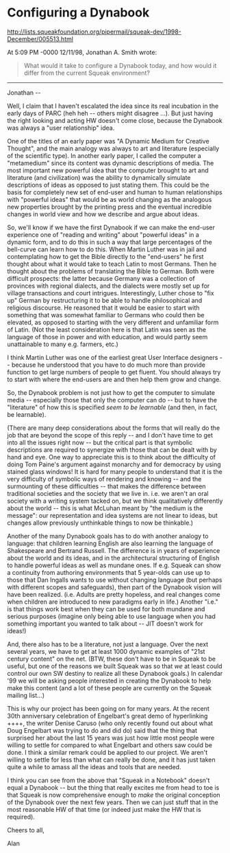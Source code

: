 # Configuring a Dynabook #

http://lists.squeakfoundation.org/pipermail/squeak-dev/1998-December/005513.html


At 5:09 PM -0000 12/11/98, Jonathan A. Smith wrote:
>What would it take to configure a Dynabook today, and how would it differ
>from the current Squeak environment?
>
----------
Jonathan --

Well, I claim that I haven't escalated the idea since its real incubation
in the early days of PARC (heh heh -- others might disagree ...). But just
having the right looking and acting HW doesn't come close, because the
Dynabook was always a "user relationship" idea.

One of the titles of an early paper was "A Dynamic Medium for Creative
Thought", and the main analogy was always to art and literature (especially
of the scientific type). In another early paper, I called the computer a
"metamedium" since its content was dynamic descriptions of media. The most
important new powerful idea that the computer brought to art and literature
(and civilization) was the ability to dynamically simulate descriptions of
ideas as opposed to just stating them. This could be the basis for
completely new set of end-user and human to human relationships with
"powerful ideas" that would be as world changing as the analogous new
properties brought by the printing press and the eventual incredible
changes in world view and how we describe and argue about ideas.

So, we'll know if we have the first Dynabook if we can make the end-user
experience one of "reading and writing" about "powerful ideas" in a dynamic
form, and to do this in such a way that large percentages of the bell-curve
can learn how to do this. When Martin Luther was in jail and contemplating
how to get the Bible directly to the "end-users" he first thought about
what it would take to teach Latin to most Germans. Then he thought about
the problems of translating the Bible to German. Both were difficult
prospects: the latter because Germany was a collection of provinces with
regional dialects, and the dialects were mostly set up for village
transactions and court intrigues. Interestingly, Luther chose to "fix up"
German by restructuring it to be able to handle philosophical and religious
discourse. He reasoned that it would be easier to start with something that
was somewhat familiar to Germans who could then be elevated, as opposed to
starting with the very different and unfamiliar form of Latin. (Not the
least consideration here is that Latin was seen as the language of those in
power and with education, and would partly seem unattainable to many e.g.
farmers, etc.)

I think Martin Luther was one of the earliest great User Interface
designers -- because he understood that you have to do much more than
provide function to get large numbers of people to get fluent. You should
always try to start with where the end-users are and then help them grow
and change.

So, the Dynabook problem is not just how to get the computer to simulate
media -- especially those that only the computer can do -- but to have the
"literature" of how this is specified *seem to be learnable* (and then, in
fact, be learnable).

(There are many deep considerations about the forms that will really do the
job that are beyond the scope of this reply -- and I don't have time to get
into all the issues right now -- but the critical part is that symbolic
descriptions are required to synergize with those that can be dealt with by
hand and eye. One way to appreciate this is to think about the difficulty
of doing Tom Paine's argument against monarchy and for democracy by using
stained glass windows! It is hard for many people to understand that it is
the very difficulty of symbolic ways of rendering and knowing -- and the
surmounting of these difficulties -- that makes the difference between
traditional societies and the society that we live in. i.e. we aren't an
oral society with a writing system tacked on, but we think qualitatively
differently about the world -- this is what McLuhan meant by "the medium is
the message": our representation and idea systems are not linear to ideas,
but changes allow previously unthinkable things to now be thinkable.)

Another of the many Dynabook goals has to do with another analogy to
language: that children learning English are also learning the language of
Shakespeare and Bertrand Russell. The difference is in years of experience
about the world and its ideas, and in the architectural structuring of
English to handle powerful ideas as well as mundane ones. If e.g. Squeak
can show a continuity from authoring environments that 5 year-olds can use
up to those that Dan Ingalls wants to use without changing language (but
perhaps with different scopes and safeguards), then part of the Dynabook
vision will have been realized. (i.e. Adults are pretty hopeless, and real
changes come when children are introduced to new paradigms early in life.)
Another "i.e." is that things work best when they can be used for both
mundane and serious purposes (imagine only being able to use language when
you had something important you wanted to talk about -- JIT doesn't work
for ideas!)

And, there also has to be a literature, not just a language. Over the next
several years, we have to get at least 1000 dynamic examples of "21st
century content" on the net. (BTW, these don't have to be in Squeak to be
useful, but one of the reasons we built Squeak was so that *we* at least
could control our own SW destiny to realize all these Dynabook goals.) In
calendar '99 we will be asking people interested in creating the Dynabook
to help make this content (and a lot of these people are currently on the
Squeak mailing list...)

This is why our project has been going on for many years. At the recent
30th anniversary celebration of Engelbart's great demo of hyperlinking
++++, the writer Denise Caruso (who only recently found out about what Doug
Engelbart was trying to do and did do) said that the thing that surprised
her about the last 15 years was just how little most people were willing to
settle for compared to what Engelbart and others saw could be done. I think
a similar remark could be applied to our project. We aren't willing to
settle for less than what can really be done, and it has just taken quite a
while to amass all the ideas and tools that are needed.

I think you can see from the above that "Squeak in a Notebook" doesn't
equal a Dynabook -- but the thing that really excites me from head to toe
is that Squeak is now comprehensive enough to *make* the original
conception of the Dynabook over the next few years. Then we can just stuff
that in the most reasonable HW of that time (or indeed just make the HW
that is required).

Cheers to all,

Alan
